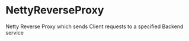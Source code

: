 NettyReverseProxy
=================

Netty Reverse Proxy which sends Client requests to a specified Backend service
